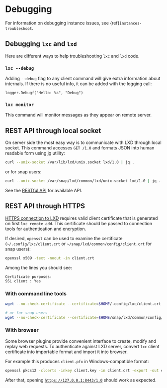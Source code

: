 # Debugging

For information on debugging instance issues, see {ref}`instances-troubleshoot`.

## Debugging `lxc` and `lxd`

Here are different ways to help troubleshooting `lxc` and `lxd` code.

### `lxc --debug`

Adding `--debug` flag to any client command will give extra information
about internals. If there is no useful info, it can be added with the
logging call:

    logger.Debugf("Hello: %s", "Debug")

### `lxc monitor`

This command will monitor messages as they appear on remote server.

## REST API through local socket

On server side the most easy way is to communicate with LXD through
local socket. This command accesses `GET /1.0` and formats JSON into
human readable form using [jq](https://stedolan.github.io/jq/tutorial/)
utility:

```bash
curl --unix-socket /var/lib/lxd/unix.socket lxd/1.0 | jq .
```

or for snap users:

```bash
curl --unix-socket /var/snap/lxd/common/lxd/unix.socket lxd/1.0 | jq .
```

See the [RESTful API](rest-api.md) for available API.

## REST API through HTTPS

[HTTPS connection to LXD](security.md) requires valid
client certificate that is generated on first `lxc remote add`. This
certificate should be passed to connection tools for authentication
and encryption.

If desired, `openssl` can be used to examine the certificate (`~/.config/lxc/client.crt`
or `~/snap/lxd/common/config/client.crt` for snap users):

```bash
openssl x509 -text -noout -in client.crt
```

Among the lines you should see:

    Certificate purposes:
    SSL client : Yes

### With command line tools

```bash
wget --no-check-certificate --certificate=$HOME/.config/lxc/client.crt --private-key=$HOME/.config/lxc/client.key -qO - https://127.0.0.1:8443/1.0

# or for snap users
wget --no-check-certificate --certificate=$HOME/snap/lxd/common/config/client.crt --private-key=$HOME/snap/lxd/common/config/client.key -qO - https://127.0.0.1:8443/1.0
```

### With browser

Some browser plugins provide convenient interface to create, modify
and replay web requests. To authenticate against LXD server, convert
`lxc` client certificate into importable format and import it into
browser.

For example this produces `client.pfx` in Windows-compatible format:

```bash
openssl pkcs12 -clcerts -inkey client.key -in client.crt -export -out client.pfx
```

After that, opening [`https://127.0.0.1:8443/1.0`](https://127.0.0.1:8443/1.0) should work as expected.

